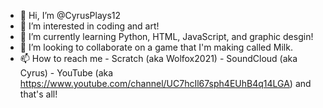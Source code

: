 - 👋 Hi, I’m @CyrusPlays12
- 👀 I’m interested in coding and art!
- 🌱 I’m currently learning Python, HTML, JavaScript, and graphic desgin!
- 💞️ I’m looking to collaborate on a game that I'm making called Milk.
- 📫 How to reach me - Scratch (aka Wolfox2021) - SoundCloud (aka Cyrus) - YouTube (aka https://www.youtube.com/channel/UC7hcIl67sph4EUhB4q14LGA) and that's all!

<!---
CyrusPlays12/CyrusPlays12 is a ✨ special ✨ repository because its `README.md` (this file) appears on your GitHub profile.
You can click the Preview link to take a look at your changes.
--->
